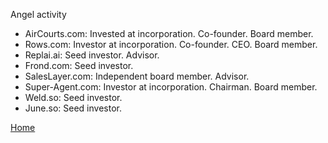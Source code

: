Angel activity    

- AirCourts.com: Invested at incorporation. Co-founder. Board member.
- Rows.com: Investor at incorporation. Co-founder. CEO. Board member.
- Replai.ai: Seed investor. Advisor.
- Frond.com: Seed investor.
- SalesLayer.com: Independent board member. Advisor.
- Super-Agent.com: Investor at incorporation. Chairman. Board member.
- Weld.so: Seed investor.
- June.so: Seed investor.

[Home](/../../)
